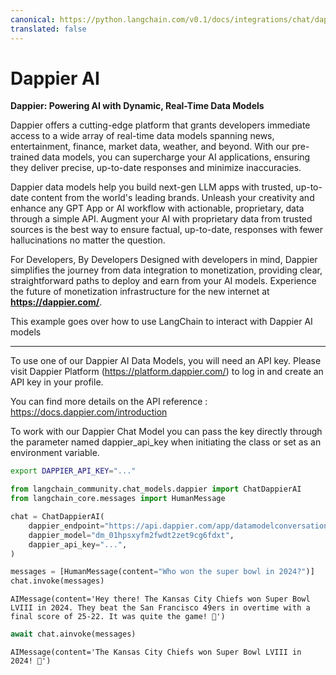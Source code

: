 ```yaml
---
canonical: https://python.langchain.com/v0.1/docs/integrations/chat/dappier
translated: false
---
```


# Dappier AI

**Dappier: Powering AI with Dynamic, Real-Time Data Models**

Dappier offers a cutting-edge platform that grants developers immediate access to a wide array of real-time data models spanning news, entertainment, finance, market data, weather, and beyond. With our pre-trained data models, you can supercharge your AI applications, ensuring they deliver precise, up-to-date responses and minimize inaccuracies.

Dappier data models help you build next-gen LLM apps with trusted, up-to-date content from the world's leading brands. Unleash your creativity and enhance any GPT App or AI workflow with actionable, proprietary, data through a simple API. Augment your AI with proprietary data from trusted sources is the best way to ensure factual, up-to-date, responses with fewer hallucinations no matter the question.

For Developers, By Developers
Designed with developers in mind, Dappier simplifies the journey from data integration to monetization, providing clear, straightforward paths to deploy and earn from your AI models. Experience the future of monetization infrastructure for the new internet at **https://dappier.com/**.

This example goes over how to use LangChain to interact with Dappier AI models

-----------------------------------------------------------------------------------

To use one of our Dappier AI Data Models, you will need an API key. Please visit Dappier Platform (https://platform.dappier.com/) to log in and create an API key in your profile.

You can find more details on the API reference : https://docs.dappier.com/introduction

To work with our Dappier Chat Model you can pass the key directly through the parameter named dappier_api_key when initiating the class
or set as an environment variable.

```bash
export DAPPIER_API_KEY="..."
```

```python
from langchain_community.chat_models.dappier import ChatDappierAI
from langchain_core.messages import HumanMessage
```

```python
chat = ChatDappierAI(
    dappier_endpoint="https://api.dappier.com/app/datamodelconversation",
    dappier_model="dm_01hpsxyfm2fwdt2zet9cg6fdxt",
    dappier_api_key="...",
)
```

```python
messages = [HumanMessage(content="Who won the super bowl in 2024?")]
chat.invoke(messages)
```

```output
AIMessage(content='Hey there! The Kansas City Chiefs won Super Bowl LVIII in 2024. They beat the San Francisco 49ers in overtime with a final score of 25-22. It was quite the game! 🏈')
```

```python
await chat.ainvoke(messages)
```

```output
AIMessage(content='The Kansas City Chiefs won Super Bowl LVIII in 2024! 🏈')
```